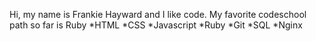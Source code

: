 Hi, my name is Frankie Hayward and I like code.
My favorite codeschool path so far is Ruby
*HTML
*CSS
*Javascript
*Ruby
*Git
*SQL
*Nginx

